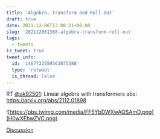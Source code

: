 ```yaml
---
title: 'Algebra, Transform and Roll Out'
draft: true
date: 2021-12-06T13:08:21+00:00
slug: '202112061308-algebra-transform-roll-out'
tags:
  - tweets
is_tweet: true
tweet_info:
  id: '1467722559563075588'
  type: 'retweet'
  is_thread: False
---
```




RT [@ak92501](https://x.com/ak92501): Linear algebra with transformers
abs: <https://arxiv.org/abs/2112.01898> 

![https://pbs.twimg.com/media/FF5YbDWXwAQSAmD.png](H0wXEhwZVC.png)

[Discussion](https://x.com/sytelus/status/1467722559563075588)
